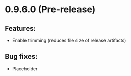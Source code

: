 # 0.9.6.0 (Pre-release)

## Features:
  - Enable trimming (reduces file size of release artifacts)

## Bug fixes:
  - Placeholder
